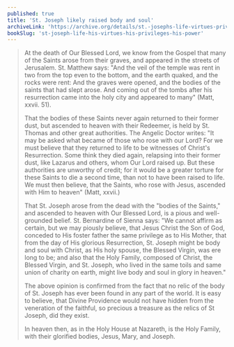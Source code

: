 ```yaml
---
published: true
title: 'St. Joseph likely raised body and soul'
archiveLink: 'https://archive.org/details/st.-josephs-life-virtues-privileges-power/page/155?view=theater'
bookSlug: 'st-joseph-life-his-virtues-his-privileges-his-power'
---
```


> At the death of Our Blessed Lord, we know from the Gospel that many of the Saints arose from their graves, and appeared in the streets of Jerusalem. St. Matthew says: "And the veil of the temple was rent in two from the top even to the bottom, and the earth quaked, and the rocks were rent: And the graves were opened, and the bodies of the saints that had slept arose. And coming out of the tombs after his resurrection came into the holy city and appeared to many" (Matt, xxvii. 51).
>
> That the bodies of these Saints never again returned to their former dust, but ascended to heaven with their Redeemer, is held by St. Thomas and other great authorities. The Angelic Doctor writes: "It may be asked what became of those who rose with our Lord? For we must believe that they returned to life to be witnesses of Christ's Resurrection. Some think they died again, relapsing into their former dust, like Lazarus and others, whom Our Lord raised up. But these authorities are unworthy of credit; for it would be a greater torture for these Saints to die a second time, than not to have been raised to life. We must then believe, that the Saints, who rose with Jesus, ascended with Him to heaven" (Matt, xxvii.)
>
> That St. Joseph arose from the dead with the "bodies of the Saints," and ascended to heaven with Our Blessed Lord, is a pious and well-grounded belief. St. Bernardine of Sienna says: "We cannot affirm as certain, but we may piously believe, that Jesus Christ the Son of God, conceded to His foster father the same privilege as to His Mother, that from the day of His glorious Resurrection, St. Joseph might be body and soul with Christ, as His holy spouse, the Blessed Virgin, was ere long to be; and also that the Holy Family, composed of Christ, the Blessed Virgin, and St. Joseph, who lived in the same toils and same union of charity on earth, might live body and soul in glory in heaven."
>
> The above opinion is confirmed from the fact that no relic of the body of St. Joseph has ever been found in any part of the world. It is easy to believe, that Divine Providence would not have hidden from the veneration of the faithful, so precious a treasure as the relics of St Joseph, did they exist.
>
> In heaven then, as in the Holy House at Nazareth, is the Holy Family, with their glorified bodies, Jesus, Mary, and Joseph.